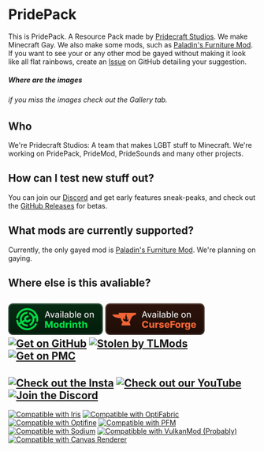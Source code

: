 <!-- Cuties -->
# PridePack
This is PridePack. A Resource Pack made by [Pridecraft Studios](https://github.com/pridecraft-studios). We make Minecraft Gay.
We also make some mods, such as [Paladin's Furniture Mod](https://modrinth.com/mod/paladins-furniture). If you want to see your  or any other mod be gayed without making it look like all flat rainbows, create an [Issue](https://github.com/Pridecraft-Studios/pridepack/issues/new) on GitHub detailing your suggestion.

##### Where are the images
###### if you miss the images check out the Gallery tab.
## Who
We're Pridecraft Studios: A team that makes LGBT stuff to Minecraft. We're working on PridePack, PrideMod, PrideSounds and many other projects.
## How can I test new stuff out?
You can join our [Discord](https://discord.pridecraft.gay) and get early features sneak-peaks, and check out the [GitHub Releases](https://github.com/Pridecraft-Studios/pridepack/releases) for betas.
## What mods are currently supported?
Currently, the only gayed mod is [Paladin's Furniture Mod](https://modrinth.com/mod/paladins-furniture). We're planning on gaying.
## Where else is this avaliable?
[![Get on Modrinth](https://github.com/intergrav/devins-badges/blob/v3/assets/cozy/available/modrinth_64h.png?raw=true)](https://modrinth.com/resourcepack/pridepack) [![Get on CurseForge](https://github.com/intergrav/devins-badges/blob/v3/assets/cozy/available/curseforge_64h.png?raw=true)](https://www.curseforge.com/minecraft/texture-packs/pride-pack) [![Get on GitHub](https://github.com/Nu-Git/questionmark-badges/blob/main/pridepack-4.20/Avaliable%20on%20Github.png?raw=true)](https://github.com/Pridecraft-Studios/pridepack) [![Stolen by TLMods](https://github.com/Nu-Git/questionmark-badges/blob/main/pridepack-4.20/Stolen%20By%20TLMods.png?raw=true)](https://tlmods.org/en/resourcepacks/pride-pack-v3/) [![Get on PMC](https://github.com/Nu-Git/questionmark-badges/blob/main/badges/1Xpng/Avaliable%20On%20PMC@1x.png?raw=true)](https://www.planetminecraft.com/member/canalnu/)
---
[![Check out the Insta](https://github.com/Nu-Git/questionmark-badges/blob/main/pridepack-4.20/Check%20Out%20Instagram.png?raw=true)](https://www.instagram.com/pridecraftstudios/) [![Check out our YouTube](https://github.com/Nu-Git/questionmark-badges/blob/main/pridepack-4.20/Check%20Out%20Youtube.png?raw=true)](https://www.youtube.com/@PrideCraftStudios) [![Join the Discord](https://github.com/Nu-Git/questionmark-badges/blob/main/badges/1Xpng/Join%20the%20Discord@1x.png?raw=true)](https://discord.pridecraft.gay)
---
[![Compatible with Iris](https://github.com/Nu-Git/questionmark-badges/blob/main/badges/1Xpng/Compatible%20with%20Iris%20Shaders@1x-1.png?raw=true)](https://irisshaders.net/) [![Compatible with OptiFabric](https://github.com/Nu-Git/questionmark-badges/blob/main/badges/1Xpng/Compatible%20with%20Optifabric@1x.png?raw=true)](https://www.curseforge.com/minecraft/mc-mods/optifabric) [![Compatible with Optifine](https://github.com/Nu-Git/questionmark-badges/blob/main/badges/1Xpng/Compatible%20with%20Optifine@1x.png?raw=true)](https://optifine.net)
[![Compatible with PFM](https://github.com/Nu-Git/questionmark-badges/blob/main/badges/1Xpng/Compatible%20with%20PFM@1x.png?raw=true)](https://modrinth.com/mod/paladins-furniture) [![Compatible with Sodium](https://github.com/Nu-Git/questionmark-badges/blob/main/badges/1Xpng/Compatible%20with%20Sodium@1x.png?raw=true)](https://modrinth.com/mod/sodium)
[![Compatibble with VulkanMod (Probably)](https://github.com/Nu-Git/questionmark-badges/blob/main/pridepack-4.20/Compatible%20with%20VulkanMod.png?raw=true)](https://modrinth.com/mod/vulkanmod) [![Compatible with Canvas Renderer](https://github.com/Nu-Git/questionmark-badges/blob/main/pridepack-4.20/Compatible%20with%20Canvas.png?raw=true)](https://modrinth.com/mod/canvas)
